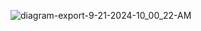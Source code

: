![diagram-export-9-21-2024-10_00_22-AM](https://github.com/user-attachments/assets/8d41ee89-11a9-40b5-b231-f2cd7bbffde8)
